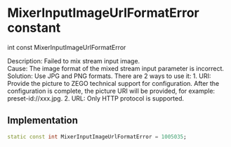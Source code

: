 


# MixerInputImageUrlFormatError constant







int const MixerInputImageUrlFormatError
  




<p>Description: Failed to mix stream input image. <br>Cause: The image format of the mixed stream input parameter is incorrect. <br>Solution: Use JPG and PNG formats. There are 2 ways to use it: 1. URI: Provide the picture to ZEGO technical support for configuration. After the configuration is complete, the picture URI will be provided, for example: preset-id://xxx.jpg. 2. URL: Only HTTP protocol is supported.</p>



## Implementation

```dart
static const int MixerInputImageUrlFormatError = 1005035;
```







